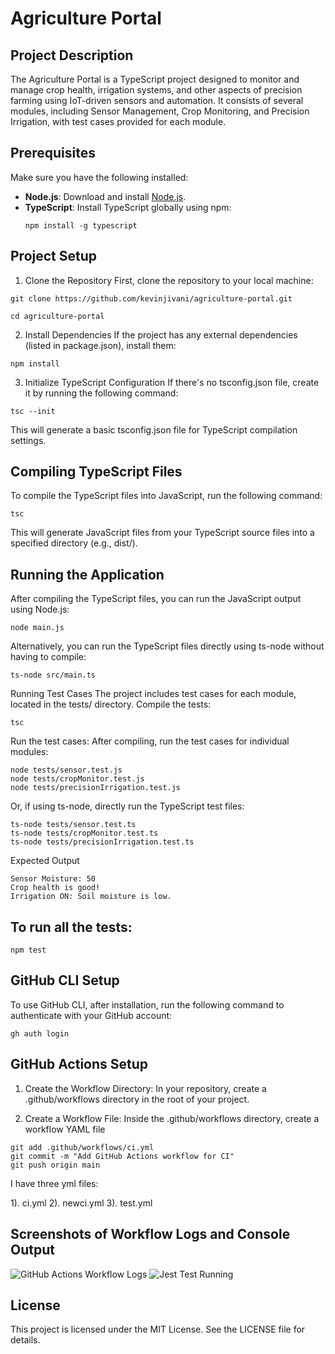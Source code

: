 # Agriculture Portal

## Project Description
The Agriculture Portal is a TypeScript project designed to monitor and manage crop health, irrigation systems, and other aspects of precision farming using IoT-driven sensors and automation. It consists of several modules, including Sensor Management, Crop Monitoring, and Precision Irrigation, with test cases provided for each module.

## Prerequisites
Make sure you have the following installed:

- **Node.js**: Download and install [Node.js](https://nodejs.org/).
- **TypeScript**: Install TypeScript globally using npm:
  ```
  npm install -g typescript

## Project Setup
1. Clone the Repository
First, clone the repository to your local machine:
```
git clone https://github.com/kevinjivani/agriculture-portal.git
```
```
cd agriculture-portal
```

2. Install Dependencies
If the project has any external dependencies (listed in package.json), install them:
```
npm install
```

3. Initialize TypeScript Configuration
If there's no tsconfig.json file, create it by running the following command:
```
tsc --init
```

This will generate a basic tsconfig.json file for TypeScript compilation settings.

## Compiling TypeScript Files
To compile the TypeScript files into JavaScript, run the following command:
```
tsc
```
This will generate JavaScript files from your TypeScript source files into a specified directory (e.g., dist/).


## Running the Application
After compiling the TypeScript files, you can run the JavaScript output using Node.js:
```
node main.js
```
Alternatively, you can run the TypeScript files directly using ts-node without having to compile:
```
ts-node src/main.ts
```
Running Test Cases
The project includes test cases for each module, located in the tests/ directory.
Compile the tests:
```
tsc
```
Run the test cases: After compiling, run the test cases for individual modules:
```
node tests/sensor.test.js
node tests/cropMonitor.test.js
node tests/precisionIrrigation.test.js
```
Or, if using ts-node, directly run the TypeScript test files:
```
ts-node tests/sensor.test.ts
ts-node tests/cropMonitor.test.ts
ts-node tests/precisionIrrigation.test.ts
```
Expected Output
```
Sensor Moisture: 50
Crop health is good!
Irrigation ON: Soil moisture is low.
```
## To run all the tests:
```
npm test
```
## GitHub CLI Setup
To use GitHub CLI, after installation, run the following command to authenticate with your GitHub account:

```
gh auth login
```

## GitHub Actions Setup

1. Create the Workflow Directory: In your repository, create a .github/workflows directory in the root of your project.

2. Create a Workflow File: Inside the .github/workflows directory, create a workflow YAML file

```
git add .github/workflows/ci.yml
git commit -m "Add GitHub Actions workflow for CI"
git push origin main
```

   I have three yml files:

   1). ci.yml
   2). newci.yml
   3). test.yml

## Screenshots of Workflow Logs and Console Output

![GitHub Actions Workflow Logs](https://drive.google.com/uc?id=1pLSkdejlJHlL4dqtf06qT6WkdL51NBx0)
![Jest Test Running](https://drive.google.com/uc?id=1LyYX6cjaq90JEWYOX9oWL-RKXBCgcKkt)




## License
This project is licensed under the MIT License. See the LICENSE file for details.

